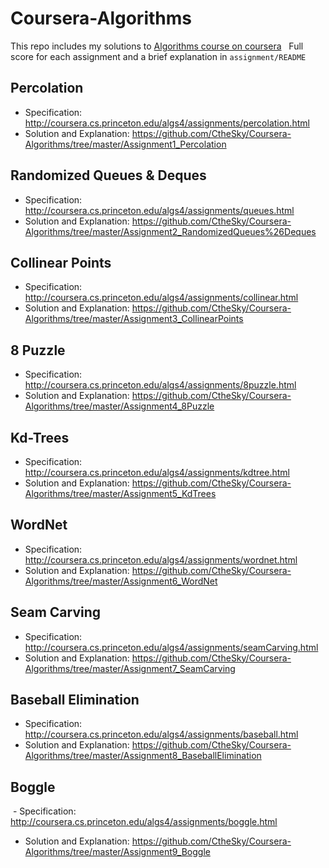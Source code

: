 # Coursera-Algorithms
This repo includes my solutions to [Algorithms course on coursera](https://www.coursera.org/learn/introduction-to-algorithms)  
Full score for each assignment and a brief explanation in `assignment/README`


## Percolation 
  - Specification: http://coursera.cs.princeton.edu/algs4/assignments/percolation.html
  - Solution and Explanation: https://github.com/CtheSky/Coursera-Algorithms/tree/master/Assignment1_Percolation
  
## Randomized Queues & Deques
  - Specification: http://coursera.cs.princeton.edu/algs4/assignments/queues.html
  - Solution and Explanation: https://github.com/CtheSky/Coursera-Algorithms/tree/master/Assignment2_RandomizedQueues%26Deques
  
## Collinear Points
  - Specification: http://coursera.cs.princeton.edu/algs4/assignments/collinear.html
  - Solution and Explanation: https://github.com/CtheSky/Coursera-Algorithms/tree/master/Assignment3_CollinearPoints

## 8 Puzzle
  - Specification: http://coursera.cs.princeton.edu/algs4/assignments/8puzzle.html
  - Solution and Explanation: https://github.com/CtheSky/Coursera-Algorithms/tree/master/Assignment4_8Puzzle

## Kd-Trees
  - Specification: http://coursera.cs.princeton.edu/algs4/assignments/kdtree.html
  - Solution and Explanation: https://github.com/CtheSky/Coursera-Algorithms/tree/master/Assignment5_KdTrees

## WordNet
  - Specification: http://coursera.cs.princeton.edu/algs4/assignments/wordnet.html
  - Solution and Explanation: https://github.com/CtheSky/Coursera-Algorithms/tree/master/Assignment6_WordNet

## Seam Carving
  - Specification: http://coursera.cs.princeton.edu/algs4/assignments/seamCarving.html
  - Solution and Explanation: https://github.com/CtheSky/Coursera-Algorithms/tree/master/Assignment7_SeamCarving

## Baseball Elimination
  - Specification: http://coursera.cs.princeton.edu/algs4/assignments/baseball.html
  - Solution and Explanation: https://github.com/CtheSky/Coursera-Algorithms/tree/master/Assignment8_BaseballElimination

## Boggle
  - Specification: http://coursera.cs.princeton.edu/algs4/assignments/boggle.html
  - Solution and Explanation: https://github.com/CtheSky/Coursera-Algorithms/tree/master/Assignment9_Boggle
